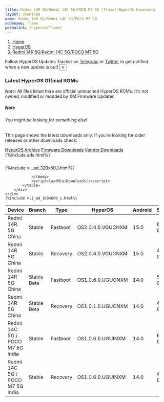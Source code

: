 ```yaml
---
title: Redmi 14R 5G/Redmi 14C 5G/POCO M7 5G (flame) HyperOS Downloads
layout: download
name: Redmi 14R 5G/Redmi 14C 5G/POCO M7 5G
codename: flame
permalink: /hyperos/flame/
---
```

<nav aria-label="breadcrumb">
    <ol class="breadcrumb">
        <li class="breadcrumb-item"><a href="/">Home</a></li>
        <li class="breadcrumb-item"><a href="/hyperos/">HyperOS</a></li>
        <li class="breadcrumb-item active" aria-current="page"><a href="/hyperos/flame/">Redmi 14R 5G/Redmi 14C 5G/POCO M7 5G</a></li>
    </ol>
</nav>
<div class="alert alert-primary alert-dismissible fade show" role="alert">
    Follow HyperOS Updates Tracker on <a href="https://t.me/MIUIUpdatesTracker" class="alert-link">Telegram</a>
     or <a href="https://twitter.com/MiFwUpdater" class="alert-link">Twitter</a> to get notified when a new update is out!
    <button type="button" class="close" data-dismiss="alert" aria-label="Close">
        <span aria-hidden="true">&times;</span>
    </button>
</div>

### Latest HyperOS Official ROMs
*Note*: All files listed here are official untouched HyperOS ROMs. It's not owned, modified or modded by XM Firmware Updater.
<div class="card">
  <div class="card-body">
    <h5 class="card-title">Note</h5>
    <h6 class="card-subtitle mb-2 text-muted">You might be looking for something else!</h6>
    <p class="card-text">This page shows the latest downloads only.
     If you're looking for older releases or other downloads check:</p>
    <a href="/archive/hyperos/flame/" class="card-link">HyperOS Archive</a>
    <a href="/firmware/flame/" class="card-link">Firmware Downloads</a>
    <a href="/vendor/flame/" class="card-link">Vendor Downloads</a>
  </div>
</div>
{%include ads.html%}
<div class="row justify-content-center">
    <div class="col-10">
        <div class="table-responsive-md" style="margin-top: 25px;">
            {%include vli_ad_320x50_1.html%}
            <table id="miui" class="display dt-responsive nowrap compact table table-striped table-hover table-sm">
                <thead class="thead-dark">
                    <tr>
                        <th data-ref="device">Device</th>
                        <th data-ref="branch">Branch</th>
                        <th data-ref="type">Type</th>
                        <th data-ref="miui">HyperOS</th>
                        <th data-ref="android">Android</th>
                        <th data-ref="size">Size</th>
                        <th data-ref="size">Date</th>
                        <th data-ref="link">Link</th>
                    </tr>
                </thead>
                <tbody>
                <tr><td>Redmi 14R 5G China</td><td>Stable</td><td>Fastboot</td><td>OS2.0.4.0.VGUCNXM</td><td>15.0</td><td>6.4 GB</td><td>2025-04-24</td><td><a href="/hyperos/flame/stable/OS2.0.4.0.VGUCNXM/">Download</a></td></tr>
<tr><td>Redmi 14R 5G China</td><td>Stable</td><td>Recovery</td><td>OS2.0.4.0.VGUCNXM</td><td>15.0</td><td>4.6 GB</td><td>2025-05-19</td><td><a href="/hyperos/flame/stable/OS2.0.4.0.VGUCNXM/">Download</a></td></tr>
<tr><td>Redmi 14R 5G China</td><td>Stable Beta</td><td>Fastboot</td><td>OS1.0.6.0.UGUCNXM</td><td>14.0</td><td>5.6 GB</td><td>2024-09-04</td><td><a href="/hyperos/flame/stable beta/OS1.0.6.0.UGUCNXM/">Download</a></td></tr>
<tr><td>Redmi 14R 5G China</td><td>Stable Beta</td><td>Recovery</td><td>OS1.0.1.0.UGUCNXM</td><td>14.0</td><td>4.2 GB</td><td>2024-09-14</td><td><a href="/hyperos/flame/stable beta/OS1.0.1.0.UGUCNXM/">Download</a></td></tr>
<tr><td>Redmi 14C 5G / POCO M7 5G India</td><td>Stable</td><td>Fastboot</td><td>OS1.0.6.0.UGUINXM</td><td>14.0</td><td>6.1 GB</td><td>2025-04-18</td><td><a href="/hyperos/flame/stable/OS1.0.6.0.UGUINXM/">Download</a></td></tr>
<tr><td>Redmi 14C 5G / POCO M7 5G India</td><td>Stable</td><td>Recovery</td><td>OS1.0.6.0.UGUINXM</td><td>14.0</td><td>4.2 GB</td><td>2025-05-07</td><td><a href="/hyperos/flame/stable/OS1.0.6.0.UGUINXM/">Download</a></td></tr>

                </tbody>
                <script>loadMiuiDownloads()</script>
            </table>
        </div>
    </div>
    {%include vli_ad_160x600_1.html%}
</div>
